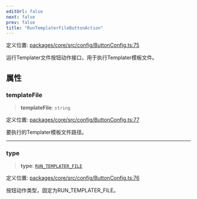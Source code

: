 ```yaml
---
editUrl: false
next: false
prev: false
title: "RunTemplaterFileButtonAction"
---
```


定义位置: [packages/core/src/config/ButtonConfig.ts:75](https://github.com/mProjectsCode/obsidian-meta-bind-plugin/blob/6e87907d27dd07b6437b63c980b11d2bfef62599/packages/core/src/config/ButtonConfig.ts#L75)

运行Templater文件按钮动作接口，用于执行Templater模板文件。

## 属性

### templateFile

> **templateFile**: `string`

定义位置: [packages/core/src/config/ButtonConfig.ts:77](https://github.com/mProjectsCode/obsidian-meta-bind-plugin/blob/6e87907d27dd07b6437b63c980b11d2bfef62599/packages/core/src/config/ButtonConfig.ts#L77)

要执行的Templater模板文件路径。

***

### type

> **type**: [`RUN_TEMPLATER_FILE`](/obsidian-meta-bind-plugin-docs/api/enumerations/buttonactiontype/#run_templater_file)

定义位置: [packages/core/src/config/ButtonConfig.ts:76](https://github.com/mProjectsCode/obsidian-meta-bind-plugin/blob/6e87907d27dd07b6437b63c980b11d2bfef62599/packages/core/src/config/ButtonConfig.ts#L76)

按钮动作类型，固定为RUN_TEMPLATER_FILE。
